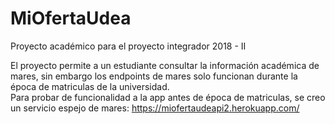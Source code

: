 # MiOfertaUdea

Proyecto académico para el proyecto integrador 2018 - II

El proyecto permite a un estudiante consultar la información académica de mares, sin embargo los endpoints de mares solo funcionan durante la época de matriculas de la universidad.
\
Para probar de funcionalidad a la app antes de época de matriculas, se creo un servicio espejo de mares: https://miofertaudeapi2.herokuapp.com/
